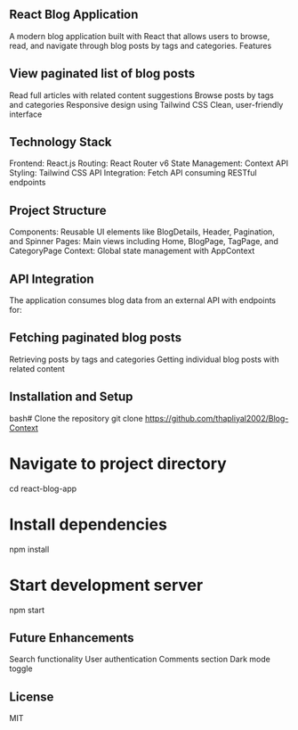 ## React Blog Application
A modern blog application built with React that allows users to browse, read, and navigate through blog posts by tags and categories.
Features

## View paginated list of blog posts
Read full articles with related content suggestions
Browse posts by tags and categories
Responsive design using Tailwind CSS
Clean, user-friendly interface

## Technology Stack

Frontend: React.js
Routing: React Router v6
State Management: Context API
Styling: Tailwind CSS
API Integration: Fetch API consuming RESTful endpoints

## Project Structure

Components: Reusable UI elements like BlogDetails, Header, Pagination, and Spinner
Pages: Main views including Home, BlogPage, TagPage, and CategoryPage
Context: Global state management with AppContext

## API Integration
The application consumes blog data from an external API with endpoints for:

## Fetching paginated blog posts
Retrieving posts by tags and categories
Getting individual blog posts with related content

## Installation and Setup
bash# Clone the repository
git clone https://github.com/thapliyal2002/Blog-Context

# Navigate to project directory
cd react-blog-app

# Install dependencies
npm install

# Start development server
npm start

## Future Enhancements

Search functionality
User authentication
Comments section
Dark mode toggle

## License
MIT
